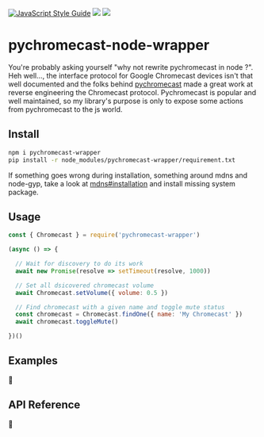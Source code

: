 [![JavaScript Style Guide](https://img.shields.io/badge/code_style-standard-brightgreen.svg)](https://standardjs.com)
![](https://github.com/heiso/pychromecast-node-wrapper/workflows/Test/badge.svg?branch=master)
![](https://github.com/heiso/pychromecast-node-wrapper/workflows/Publish/badge.svg?branch=master)

# pychromecast-node-wrapper

You're probably asking yourself "why not rewrite pychromecast in node ?". Heh well..., the interface protocol for Google Chromecast devices isn't that well documented and the folks behind [pychromecast](https://github.com/home-assistant-libs/pychromecast) made a great work at reverse engineering the Chromecast protocol. Pychromecast is popular and well maintained, so my library's purpose is only to expose some actions from pychromecast to the js world.

## Install

```bash
npm i pychromecast-wrapper
pip install -r node_modules/pychromecast-wrapper/requirement.txt
```

If something goes wrong during installation, something around mdns and node-gyp, take a look at [mdns#installation](https://github.com/agnat/node_mdns#installation) and install missing system package.

## Usage

```javascript
const { Chromecast } = require('pychromecast-wrapper')

(async () => {

  // Wait for discovery to do its work
  await new Promise(resolve => setTimeout(resolve, 1000))

  // Set all dsicovered chromecast volume
  await Chromecast.setVolume({ volume: 0.5 })

  // Find chromecast with a given name and toggle mute status
  const chromecast = Chromecast.findOne({ name: 'My Chromecast' })
  await chromecast.toggleMute()

})()
```

## Examples

🚧

## API Reference

🚧
